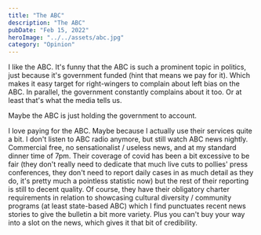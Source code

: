 ```yaml
---
title: "The ABC"
description: "The ABC"
pubDate: "Feb 15, 2022"
heroImage: "../../assets/abc.jpg"
category: "Opinion"
---
```



I like the ABC. It's funny that the ABC is such a prominent topic in politics, just because it's government funded (hint that means we pay for it). Which makes it easy target for right-wingers to complain about left bias on the ABC. In parallel, the government constantly complains about it too. Or at least that's what the media tells us.

Maybe the ABC is just holding the government to account.

I love paying for the ABC. Maybe because I actually use their services quite a bit. I don't listen to ABC radio anymore, but still watch ABC news nightly. Commercial free, no sensationalist / useless news, and at my standard dinner time of 7pm. Their coverage of covid has been a bit excessive to be fair (they don't really need to dedicate that much live cuts to pollies' press conferences, they don't need to report daily cases in as much detail as they do, it's pretty much a pointless statistic now) but the rest of their reporting is still to decent quality. Of course, they have their obligatory charter requirements in relation to showcasing cultural diversity / community programs (at least state-based ABC) which I find punctuates recent news stories to give the bulletin a bit more variety. Plus you can't buy your way into a slot on the news, which gives it that bit of credibility. 